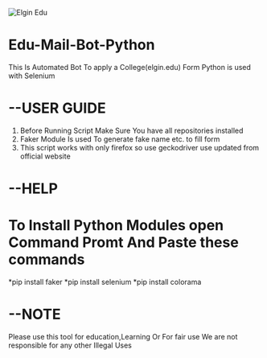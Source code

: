 ![Elgin Edu](https://user-images.githubusercontent.com/101450216/158017291-e7eb7158-7880-4e4d-9721-99530d89b83f.png)
# Edu-Mail-Bot-Python

This Is Automated Bot To apply a College(elgin.edu) Form
Python is used with Selenium

--USER GUIDE
===========================================
1. Before Running Script Make Sure You have all repositories installed
2. Faker Module Is used To generate fake name etc. to fill form
3. This script works with only firefox so use geckodriver use updated from official website

--HELP
===========================================
# To Install Python Modules open Command Promt And Paste these commands
  *pip install faker
  *pip install selenium
  *pip install colorama
  
--NOTE
===========================================
Please use this tool for education,Learning Or For fair use We are not responsible for any other Illegal Uses
